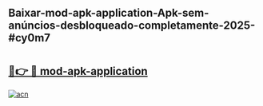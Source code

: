 ## Baixar-mod-apk-application-Apk-sem-anúncios-desbloqueado-completamente-2025-#cy0m7

# <h2><a href="https://ainizakaria.my?title=mod-apk-application&ref=20M">🔗👉 🔴 mod-apk-application</a></h2>

[![acn](https://github.com/user-attachments/assets/0f9c940e-d8b0-45ae-aac7-cd30a18b3e1c)](https://ainizakaria.my?title=mod-apk-application&ref=20M)

